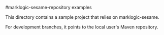 #marklogic-sesame-repository examples

This directory contains a sample project that relies on marklogic-sesame. 

For development branches, it points to the local user's Maven repository.